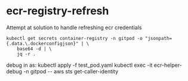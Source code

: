 # ecr-registry-refresh
Attempt at solution to handle refreshing ecr credentials


```
kubectl get secrets container-registry -n gitpod -o "jsonpath={.data.\.dockerconfigjson}" | \
    base64 -d | \
    jq -r .
```


debug in as:
kubectl apply -f test_pod.yaml 
kubectl exec -it ecr-helper-debug -n gitpod -- aws sts get-caller-identity
